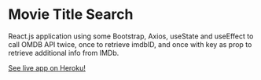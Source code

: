 # Movie Title Search

React.js application using some Bootstrap, Axios, useState and useEffect to call OMDB API twice, once to retrieve imdbID, and once with key as prop to retrieve additional info from IMDb. 

[See live app on Heroku!](https://movie-title-search.herokuapp.com/)
